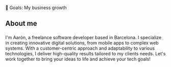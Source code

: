 ###

<p align="left">🎯 Goals: My business growth</p>

###

<h2 align="left">About me</h2>

###

<p align="left">I'm Aarón, a freelance software developer based in Barcelona. I specialize in creating innovative digital solutions, from mobile apps to complex web systems. With a customer-centric approach and adaptability to various technologies, I deliver high-quality results tailored to my clients needs. Let's work together to bring your ideas to life and achieve your tech goals!</p>

###
